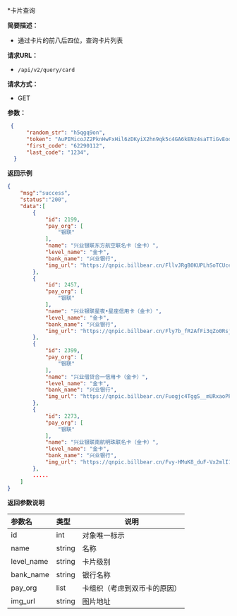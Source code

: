 *卡片查询

**简要描述：**

- 通过卡片的前八后四位，查询卡片列表

**请求URL：**
- `/api/v2/query/card`

**请求方式：**
- GET

**参数：**
```json
 {
      "random_str": "h5qgq9on",
      "token": "AuPIMicoJZ2PknHwFxHil6zDKyiX2hn9qk5c4GA6kENz4saTTiGvEoq4wlYXP7WX",
      "first_code": "62290112",
      "last_code": "1234",
  }
```
 **返回示例**

```json
{
    "msg":"success",
    "status":"200",
    "data":[
        {
            "id": 2199,
			"pay_org": [
                "银联"
            ],
            "name": "兴业银联东方航空联名卡（金卡）",
			"level_name": "金卡",
			"bank_name": "兴业银行",
            "img_url": "https://qnpic.billbear.cn/FllvJRgB0KUPLhSoTCUceR5yDZz_"
        },
		{
            "id": 2457,
			"pay_org": [
                "银联"
            ],
            "name": "兴业银联星夜•星座信用卡（金卡）",
			"level_name": "金卡",
			"bank_name": "兴业银行",
            "img_url": "https://qnpic.billbear.cn/Fly7b_fR2AfFi3qZo0Rsj7YEeiD-"
        },
		{
            "id": 2399,
			"pay_org": [
                "银联"
            ],
            "name": "兴业借贷合一信用卡（金卡）",
			"level_name": "金卡",
			"bank_name": "兴业银行",
            "img_url": "https://qnpic.billbear.cn/Fuogjc4TggS__mURxaoPPWwfKIU3"
        },
        {
            "id": 2273,
			"pay_org": [
                "银联"
            ],
            "name": "兴业银联南航明珠联名卡（金卡）",
			"level_name": "金卡",
			"bank_name": "兴业银行",
            "img_url": "https://qnpic.billbear.cn/Fvy-HMuK8_duF-Vx2mlI1gAPZmJX"
        },
        .....
    ]
}
```

 **返回参数说明** 

|参数名|类型|说明|
|:-----  |:-----|-----   |
|id |int   |对象唯一标示  |
|name |string   |名称  |
|level_name |string   |卡片级别  |
|bank_name |string   |银行名称  |
|pay_org |list   |卡组织（考虑到双币卡的原因）  |
|img_url |string   |图片地址  |